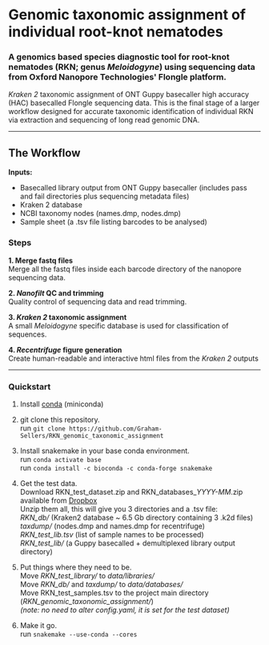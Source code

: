 # Genomic taxonomic assignment of individual root-knot nematodes
### A genomics based species diagnostic tool for root-knot nematodes (RKN; genus *Meloidogyne*) using sequencing data from Oxford Nanopore Technologies' Flongle platform.

*Kraken 2* taxonomic assignment of ONT Guppy basecaller high accuracy (HAC) basecalled Flongle sequencing data. This is the final stage of a larger workflow designed for accurate taxonomic identification of individual RKN via extraction and sequencing of long read genomic DNA.

---

## The Workflow

**Inputs:**  
- Basecalled library output from ONT Guppy basecaller (includes pass and fail directories plus sequencing metadata files)  
- Kraken 2 database
- NCBI taxonomy nodes (names.dmp, nodes.dmp)
- Sample sheet (a .tsv file listing barcodes to be analysed)  

### **Steps**  

**1. Merge fastq files**  
Merge all the fastq files inside each barcode directory of the nanopore sequencing data.  

**2. *Nanofilt* QC and trimming**  
Quality control of sequencing data and read trimming.  

**3. *Kraken 2* taxonomic assignment**  
A small *Meloidogyne* specific database is used for classification of sequences.  

**4. *Recentrifuge* figure generation**  
Create human-readable and interactive html files from the *Kraken 2* outputs

---

### Quickstart

1. Install [conda](https://docs.conda.io/projects/conda/en/latest/user-guide/install/) (miniconda)

2. git clone this repository.  
run `git clone https://github.com/Graham-Sellers/RKN_genomic_taxonomic_assignment`

3. Install snakemake in your base conda environment.  
run `conda activate base`  
run `conda install -c bioconda -c conda-forge snakemake`

4. Get the test data.  
Download RKN_test_dataset.zip and RKN_databases_*YYYY-MM*.zip available from [Dropbox](https://www.dropbox.com/sh/5izuwb2ks61xbqg/AACzjETDpjWZh-d8R_qxYzWxa?dl=0)  
Unzip them all, this will give you 3 directories and a .tsv file:  
*RKN_db/* (Kraken2 database ~ 6.5 Gb directory containing 3 .k2d files)  
*taxdump/* (nodes.dmp and names.dmp for recentrifuge)  
*RKN_test_lib.tsv* (list of sample names to be processed)  
*RKN_test_lib/* (a Guppy basecalled + demultiplexed library output directory)  
  
5. Put things where they need to be.  
Move *RKN_test_library/* to *data/libraries/*  
Move *RKN_db/* and *taxdump/* to *data/databases/*  
Move RKN_test_samples.tsv to the project main directory (*RKN_genomic_taxonomic_assignment/*)  
*(note: no need to alter config.yaml, it is set for the test dataset)*

6. Make it go.  
run `snakemake --use-conda --cores`

